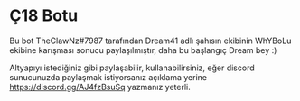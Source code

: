 # Ç18 Botu

Bu bot TheClawNz#7987 tarafından Dream41 adlı şahısın ekibinin WhYBoLu ekibine karışması sonucu paylaşılmıştır, daha bu başlangıç Dream bey :)

Altyapıyı istediğiniz gibi paylaşabilir, kullanabilirsiniz, eğer discord sunucunuzda paylaşmak istiyorsanız açıklama yerine https://discord.gg/AJ4fzBsuSq yazmanız yeterli. 

